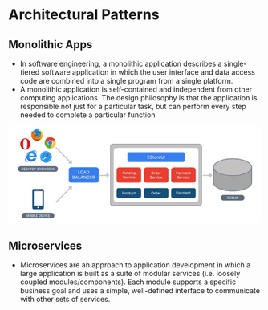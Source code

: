 # Architectural Patterns

## Monolithic Apps
- In software engineering, a monolithic application describes a single-tiered software application in which the user interface and data access code are combined into a single program from a single platform.
- A monolithic application is self-contained and independent from other computing applications. The design philosophy is that the application is responsible not just for a particular task, but can perform every step needed to complete a particular function

![Image of Yaktocat](monolithic.jpeg)

## Microservices
- Microservices are an approach to application development in which a large application is built as a suite of modular services (i.e. loosely coupled modules/components). Each module supports a specific business goal and uses a simple, well-defined interface to communicate with other sets of services.
